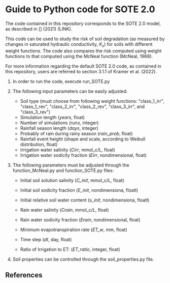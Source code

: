 # Guide to Python code for SOTE 2.0

The code contained in this repository corresponds to the SOTE 2.0 model, as described in [] (2021) (LINK).  

This code can be used to study the risk of soil degradation (as measured by changes in saturated hydraulic conductivity, $K_s$) for soils with different weight functions. The code also compares the risk computed using weight functions to that computed using the McNeal function (McNeal, 1968).

For more information regarding the default SOTE 2.0 code, as contained in this repository, users are referred to section 3.1.1 of Kramer et al. (2022). 

1. In order to run the code, execute run_SOTE.py

2. The following input parameters can be easily adjusted:

   - Soil type (must choose from following weight functions: "class_1_irr", "class_1_rev", "class_2_irr", "class_2_rev", "class_3_irr", and "class_3_rev")
   - Simulation length (*years*, float)
   - Number of simulations (*runs*, integer)
   - Rainfall season length (*days*, integer)
   - Probably of rain during rainy season (*rain_prob*, float)
   - Rainfall event height (shape and scale, according to Weibull distribution, float)
   - Irrigation water salinity (*Cirr*, mmol_c/L, float)
   - Irrigation water sodicity fraction (*Eirr*, nondimensional, float)

3. The following parameters must be adjusted through the function_McNeal.py and function_SOTE.py files:

   - Initial soil solution salinity (*C_init*, mmol_c/L, float)

   - Initial soil sodicity fraction (*E_init*, nondimensiona, floatl)

   - Initial relative soil water content (*s_init*, nondimensiona, floatl)

   - Rain water salinity (*Crain*, mmol_c/L, float)

   - Rain water sodicity fraction (*Erain*, nondimensional, float)

   - Minimum evapotranspiration rate (*ET_w*, mm, float)

   - Time step (*dt*, day, float)
   - Ratio of Irrigation to ET: (*ET_ratio*, integer, float)

4. Soil properties can be controlled through the soil_properties.py file.

## References
